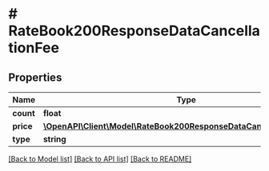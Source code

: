 # # RateBook200ResponseDataCancellationFee

## Properties

Name | Type | Description | Notes
------------ | ------------- | ------------- | -------------
**count** | **float** |  | [optional]
**price** | [**\OpenAPI\Client\Model\RateBook200ResponseDataCancellationFeePrice**](RateBook200ResponseDataCancellationFeePrice.md) |  | [optional]
**type** | **string** |  | [optional]

[[Back to Model list]](../../README.md#models) [[Back to API list]](../../README.md#endpoints) [[Back to README]](../../README.md)
